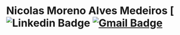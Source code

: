 # Nicolas Moreno Alves Medeiros [![Linkedin Badge](https://img.shields.io/badge/-blue?style=flat-square&logo=Linkedin&logoColor=white&link=https://www.linkedin.com/in/nicolas-moreno-24242117a/) [![Gmail Badge](https://img.shields.io/badge/-c14438?style=flat-square&logo=Gmail&logoColor=white&link=mailto:nicolas.morenoam@gmail.com)](mailto:nicolas.morenoam@gmail.com)
<!--
- 🔭 I’m currently working on ...
- 🌱 I’m currently learning ...
- 👯 I’m looking to collaborate on ...
- 🤔 I’m looking for help with ...
- 💬 Ask me about ...
- 📫 How to reach me: ...
- 😄 Pronouns: ...
- ⚡ Fun fact: ...
-->

